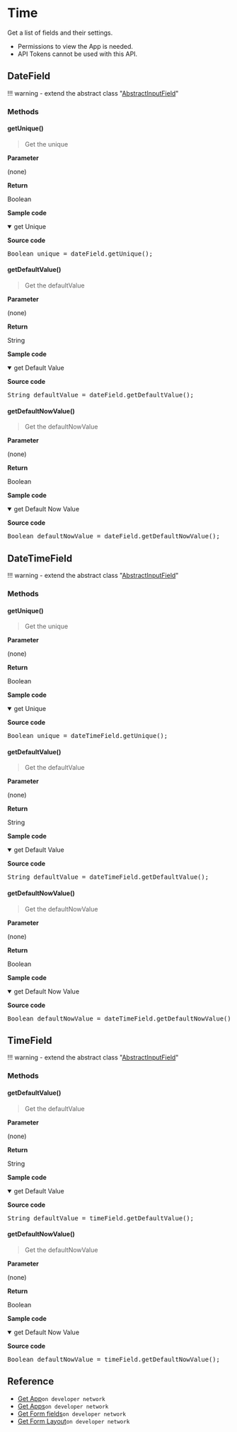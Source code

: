 # Time

Get a list of fields and their settings.

>
- Permissions to view the App is needed.
- API Tokens cannot be used with this API.

## DateField

!!! warning
    - extend the abstract class  "[AbstractInputField](../form-fields-input/#abstractinputfield)"

### Methods

#### getUnique()

> Get the unique

**Parameter**

(none)

**Return**

Boolean

**Sample code**

<details class="tab-container" open>
<Summary>get Unique</Summary>

<strong class="tab-name">Source code</strong>

<pre class="inline-code">
Boolean unique = dateField.getUnique();
</pre>

</details>

#### getDefaultValue()

> Get the defaultValue

**Parameter**

(none)

**Return**

String

**Sample code**

<details class="tab-container" open>
<Summary>get Default Value</Summary>

<strong class="tab-name">Source code</strong>

<pre class="inline-code">
String defaultValue = dateField.getDefaultValue();
</pre>

</details>

#### getDefaultNowValue()

> Get the defaultNowValue

**Parameter**

(none)

**Return**

Boolean

**Sample code**

<details class="tab-container" open>
<Summary>get Default Now Value</Summary>

<strong class="tab-name">Source code</strong>

<pre class="inline-code">
Boolean defaultNowValue = dateField.getDefaultNowValue();
</pre>

</details>

## DateTimeField

!!! warning
    - extend the abstract class  "[AbstractInputField](../form-fields-input/#abstractinputfield)"

### Methods

#### getUnique()

> Get the unique

**Parameter**

(none)

**Return**

Boolean

**Sample code**

<details class="tab-container" open>
<Summary>get Unique</Summary>

<strong class="tab-name">Source code</strong>

<pre class="inline-code">
Boolean unique = dateTimeField.getUnique();
</pre>

</details>

#### getDefaultValue()

> Get the defaultValue

**Parameter**

(none)

**Return**

String

**Sample code**

<details class="tab-container" open>
<Summary>get Default Value</Summary>

<strong class="tab-name">Source code</strong>

<pre class="inline-code">
String defaultValue = dateTimeField.getDefaultValue();
</pre>

</details>

#### getDefaultNowValue()

> Get the defaultNowValue

**Parameter**

(none)

**Return**

Boolean

**Sample code**

<details class="tab-container" open>
<Summary>get Default Now Value</Summary>

<strong class="tab-name">Source code</strong>

<pre class="inline-code">
Boolean defaultNowValue = dateTimeField.getDefaultNowValue();
</pre>

</details>

## TimeField

!!! warning
    - extend the abstract class  "[AbstractInputField](../form-fields-input/#abstractinputfield)"

### Methods

#### getDefaultValue()

> Get the defaultValue

**Parameter**

(none)

**Return**

String

**Sample code**

<details class="tab-container" open>
<Summary>get Default Value</Summary>

<strong class="tab-name">Source code</strong>

<pre class="inline-code">
String defaultValue = timeField.getDefaultValue();
</pre>

</details>

#### getDefaultNowValue()

> Get the defaultNowValue

**Parameter**

(none)

**Return**

Boolean

**Sample code**

<details class="tab-container" open>
<Summary>get Default Now Value</Summary>

<strong class="tab-name">Source code</strong>

<pre class="inline-code">
Boolean defaultNowValue = timeField.getDefaultNowValue();
</pre>

</details>












## Reference

- [Get App](https://developer.kintone.io/hc/en-us/articles/212494888)`on developer network`
- [Get Apps](https://developer.kintone.io/hc/en-us/articles/115005336727)`on developer network`
- [Get Form fields](https://developer.kintone.io/hc/en-us/articles/115005509288)`on developer network`
- [Get Form Layout](https://developer.kintone.io/hc/en-us/articles/115005509068)`on developer network`